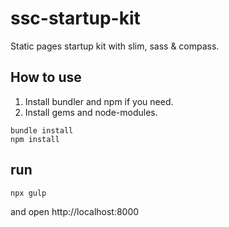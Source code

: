 # ssc-startup-kit
Static pages startup kit with slim, sass & compass.

## How to use

1. Install bundler and npm if you need.
1. Install gems and node-modules.

```
bundle install
npm install
```

## run

```
npx gulp
```

and open http://localhost:8000
